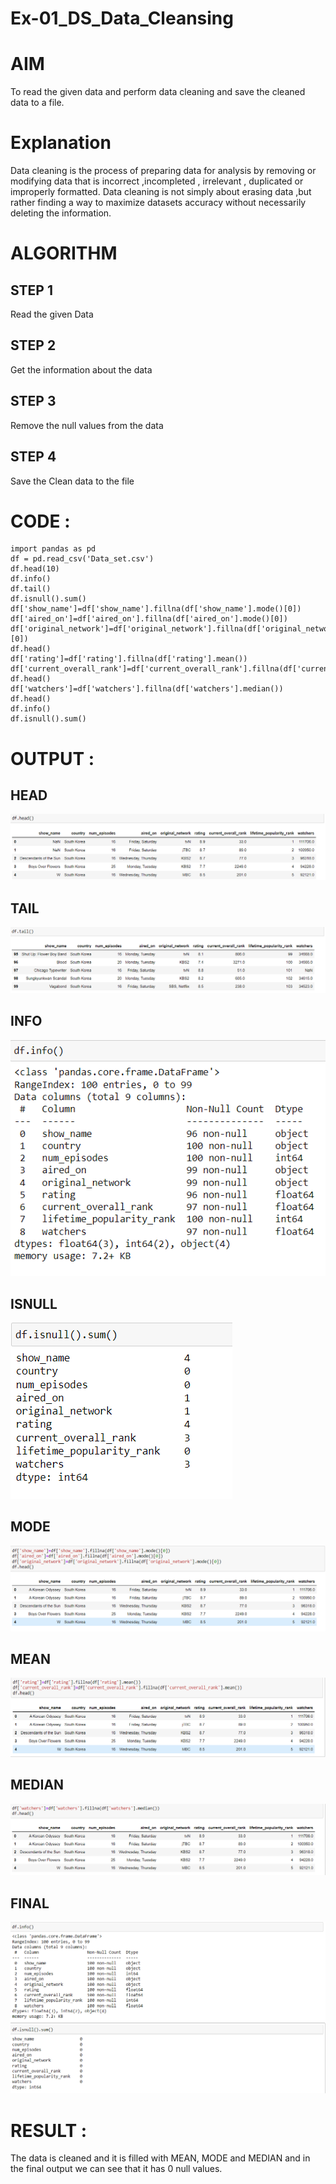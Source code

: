 # Ex-01_DS_Data_Cleansing
# AIM
To read the given data and perform data cleaning and save the cleaned data to a file.

# Explanation
Data cleaning is the process of preparing data for analysis by removing or modifying data that is incorrect ,incompleted , irrelevant , duplicated or improperly formatted. Data cleaning is not simply about erasing data ,but rather finding a way to maximize datasets accuracy without necessarily deleting the information.

# ALGORITHM
## STEP 1
Read the given Data

## STEP 2
Get the information about the data

## STEP 3
Remove the null values from the data

## STEP 4
Save the Clean data to the file

# CODE :
~~~
import pandas as pd
df = pd.read_csv('Data_set.csv')
df.head(10)
df.info()
df.tail()
df.isnull().sum()
df['show_name']=df['show_name'].fillna(df['show_name'].mode()[0])
df['aired_on']=df['aired_on'].fillna(df['aired_on'].mode()[0])
df['original_network']=df['original_network'].fillna(df['original_network'].mode()[0])
df.head()
df['rating']=df['rating'].fillna(df['rating'].mean())
df['current_overall_rank']=df['current_overall_rank'].fillna(df['current_overall_rank'].mean())
df.head()
df['watchers']=df['watchers'].fillna(df['watchers'].median())
df.head()
df.info()
df.isnull().sum()

~~~
# OUTPUT :
## HEAD
![GitHubLogo](head.png)
## TAIL
![GitHubLogo](tail.png)
## INFO
![GitHubLogo](info.png)
## ISNULL
![GitHubLogo](isnull.png)
## MODE
![GitHubLogo](mode.png)
## MEAN
![GitHubLogo](mean.png)
## MEDIAN
![GitHubLogo](median.png)
## FINAL
![GitHubLogo](final.png)

# RESULT :
 The data is cleaned and it is filled with MEAN, MODE and MEDIAN and in the final output we can see that it has 0 null values.